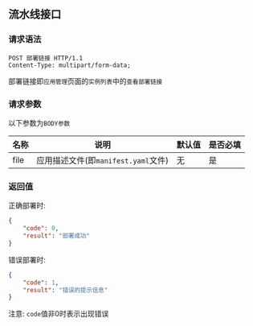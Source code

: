 ## 流水线接口

### 请求语法
```
POST 部署链接 HTTP/1.1
Content-Type: multipart/form-data; 
```

部署链接即`应用管理`页面的`实例列表`中的`查看部署链接`

### 请求参数

以下参数为`BODY参数`

|名称|说明|默认值|是否必填|
|---|---|---|---|
|file|应用描述文件(即`manifest.yaml`文件)|无|是|


### 返回值

正确部署时:
```json
{
    "code": 0,
    "result": "部署成功"
}
```

错误部署时:
```json
{
    "code": 1,
    "result": "错误的提示信息"
}
```

注意: `code`值非0时表示出现错误
